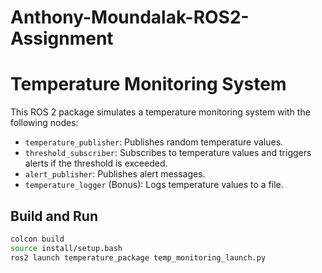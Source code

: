 # Anthony-Moundalak-ROS2-Assignment
# Temperature Monitoring System

This ROS 2 package simulates a temperature monitoring system with the following nodes:
- `temperature_publisher`: Publishes random temperature values.
- `threshold_subscriber`: Subscribes to temperature values and triggers alerts if the threshold is exceeded.
- `alert_publisher`: Publishes alert messages.
- `temperature_logger` (Bonus): Logs temperature values to a file.

## Build and Run

```sh
colcon build
source install/setup.bash
ros2 launch temperature_package temp_monitoring_launch.py
```